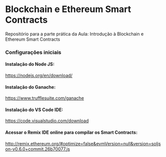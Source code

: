 # Blockchain e Ethereum Smart Contracts

Repositório para a parte prática da Aula: Introdução à Blockchain e Ethereum Smart Contracts

### Configurações iniciais

#### Instalação do Node JS:

https://nodejs.org/en/download/

#### Instalação do Ganache:

https://www.trufflesuite.com/ganache

#### Instalação do VS Code IDE:

https://code.visualstudio.com/download

#### Acessar o Remix IDE online para compilar os Smart Contracts:

http://remix.ethereum.org/#optimize=false&evmVersion=null&version=soljson-v0.6.0+commit.26b70077.js
